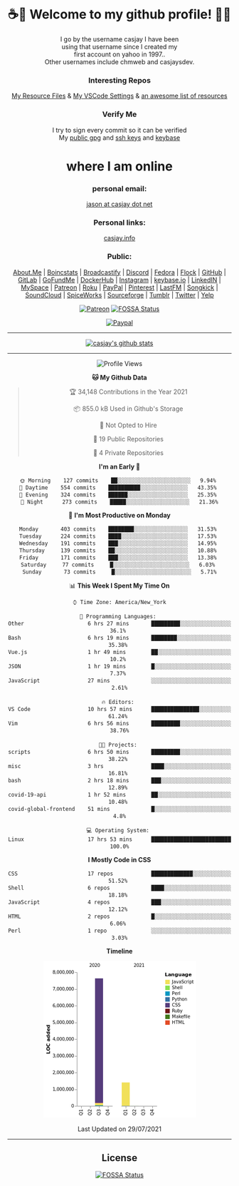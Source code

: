 <div align="center">  
  
# <strong> ☕👋 Welcome to my github profile! 👋🚀 </strong>  
  
I go by the username casjay I have been  
using that username since I created my  
first account on yahoo in 1997..  
Other usernames include chmweb and casjaysdev.  
  
### <strong> Interesting Repos </strong>  
[My Resource Files](https://github.com/casjay/resources) & 
[My VSCode Settings](https://github.com/casjay/vs-code) & 
[an awesome list of resources](https://github.com/casjay/awesome)
  
### <strong> Verify Me </strong>
I try to sign every commit so it can be verified  
My [public gpg](https://github.com/casjay/public/raw/master/jason.asc) and 
[ssh keys](https://github.com/casjay/public/raw/master/ssh_id.pub) and 
[keybase](https://keybase.io/casjay)  
  
# <strong> where I am online </strong>  
  
### <strong> personal email: </strong>  
[jason at casjay dot net](mailto:jason@casjay.net)  

### <strong> Personal links: </strong>  
[casjay.info](http://casjay.info)  
  
### <strong> Public: </strong>  
[About.Me](https://about.me/casjay) | 
[Boincstats](https://boincstats.com/en/page/profile/user/34665/) | 
[Broadcastify](http://www.radioreference.com/apps/user/?uid=184850) | 
[Discord](https://discord.gg/z2wS84v) | 
[Fedora](https://copr.fedorainfracloud.org/coprs/casjay) | 
[Flock](http://casjay.flock.com) | 
[GitHub](http://github.com/casjay) | 
[GitLab](http://gitlab.com/casjay) | 
[GoFundMe](https://www.gofundme.com/casjay) | 
[DockerHub](https://hub.docker.com/r/casjay/) | 
[Instagram](https://www.instagram.com/casjay/) | 
[keybase.io](http://keybase.io/casjay) | 
[LinkedIN](http://linkedin.com/in/casjay) | 
[MySpace](https://myspace.com/casjay) | 
[Patreon](https://www.patreon.com/casjay) | 
[Roku](https://my.roku.com/add/casjaysdev) | 
[PayPal](https://paypal.me/casjaysdev) | 
[Pinterest](https://www.pinterest.com/casjaysdev) | 
[LastFM](https://www.last.fm/user/Casjay) | 
[Songkick](https://www.songkick.com/users/casjay) | 
[SoundCloud](https://soundcloud.com/casjay) | 
[SpiceWorks](https://community.spiceworks.com/people/casjay) | 
[Sourceforge](https://sourceforge.net/u/chmweb/profile/) | 
[Tumblr](https://casjay.tumblr.com) | 
[Twitter](https://twitter.com/casjay) | 
[Yelp](https://www.yelp.com/user_details?userid=vSxaZZdqte5WhkOlsPqReQ)  
  
[![Patreon](https://img.shields.io/badge/patreon-donate-orange.svg)](https://www.patreon.com/casjay) [![FOSSA Status](https://app.fossa.com/api/projects/git%2Bgithub.com%2Fcasjay%2Fcasjay.svg?type=shield)](https://app.fossa.com/projects/git%2Bgithub.com%2Fcasjay%2Fcasjay?ref=badge_shield)

[![Paypal](https://img.shields.io/badge/Donate-PayPal-green.svg)](https://www.paypal.me/casjaysdev)  
  
---
[![casjay's github stats](https://gh-readme-stats.casjay.now.sh/api/?theme=dracula&username=casjay&show_icons=true)](https://github.com/casjay)  
  
---
<!--START_SECTION:waka-->
![Profile Views](http://img.shields.io/badge/Profile%20Views-13-blue)

**🐱 My Github Data** 

> 🏆 34,148 Contributions in the Year 2021
 > 
> 📦 855.0 kB Used in Github's Storage 
 > 
> 🚫 Not Opted to Hire
 > 
> 📜 19 Public Repositories 
 > 
> 🔑 4 Private Repositories  
 > 
**I'm an Early 🐤** 

```text
🌞 Morning    127 commits    ██░░░░░░░░░░░░░░░░░░░░░░░   9.94% 
🌆 Daytime    554 commits    ██████████░░░░░░░░░░░░░░░   43.35% 
🌃 Evening    324 commits    ██████░░░░░░░░░░░░░░░░░░░   25.35% 
🌙 Night      273 commits    █████░░░░░░░░░░░░░░░░░░░░   21.36%

```
📅 **I'm Most Productive on Monday** 

```text
Monday       403 commits    ████████░░░░░░░░░░░░░░░░░   31.53% 
Tuesday      224 commits    ████░░░░░░░░░░░░░░░░░░░░░   17.53% 
Wednesday    191 commits    ███░░░░░░░░░░░░░░░░░░░░░░   14.95% 
Thursday     139 commits    ██░░░░░░░░░░░░░░░░░░░░░░░   10.88% 
Friday       171 commits    ███░░░░░░░░░░░░░░░░░░░░░░   13.38% 
Saturday     77 commits     █░░░░░░░░░░░░░░░░░░░░░░░░   6.03% 
Sunday       73 commits     █░░░░░░░░░░░░░░░░░░░░░░░░   5.71%

```


📊 **This Week I Spent My Time On** 

```text
⌚︎ Time Zone: America/New_York

💬 Programming Languages: 
Other                    6 hrs 27 mins       █████████░░░░░░░░░░░░░░░░   36.1% 
Bash                     6 hrs 19 mins       ████████░░░░░░░░░░░░░░░░░   35.38% 
Vue.js                   1 hr 49 mins        ██░░░░░░░░░░░░░░░░░░░░░░░   10.2% 
JSON                     1 hr 19 mins        █░░░░░░░░░░░░░░░░░░░░░░░░   7.37% 
JavaScript               27 mins             ░░░░░░░░░░░░░░░░░░░░░░░░░   2.61%

🔥 Editors: 
VS Code                  10 hrs 57 mins      ███████████████░░░░░░░░░░   61.24% 
Vim                      6 hrs 56 mins       █████████░░░░░░░░░░░░░░░░   38.76%

🐱‍💻 Projects: 
scripts                  6 hrs 50 mins       █████████░░░░░░░░░░░░░░░░   38.22% 
misc                     3 hrs               ████░░░░░░░░░░░░░░░░░░░░░   16.81% 
bash                     2 hrs 18 mins       ███░░░░░░░░░░░░░░░░░░░░░░   12.89% 
covid-19-api             1 hr 52 mins        ██░░░░░░░░░░░░░░░░░░░░░░░   10.48% 
covid-global-frontend    51 mins             █░░░░░░░░░░░░░░░░░░░░░░░░   4.8%

💻 Operating System: 
Linux                    17 hrs 53 mins      █████████████████████████   100.0%

```

**I Mostly Code in CSS** 

```text
CSS                      17 repos            █████████████░░░░░░░░░░░░   51.52% 
Shell                    6 repos             ████░░░░░░░░░░░░░░░░░░░░░   18.18% 
JavaScript               4 repos             ███░░░░░░░░░░░░░░░░░░░░░░   12.12% 
HTML                     2 repos             █░░░░░░░░░░░░░░░░░░░░░░░░   6.06% 
Perl                     1 repo              ░░░░░░░░░░░░░░░░░░░░░░░░░   3.03%

```


**Timeline**

![Chart not found](https://raw.githubusercontent.com/casjay/casjay/master/charts/bar_graph.png) 


 Last Updated on 29/07/2021
<!--END_SECTION:waka-->
  
---

## License
[![FOSSA Status](https://app.fossa.com/api/projects/git%2Bgithub.com%2Fcasjay%2Fcasjay.svg?type=large)](https://app.fossa.com/projects/git%2Bgithub.com%2Fcasjay%2Fcasjay?ref=badge_large)

</div>  
